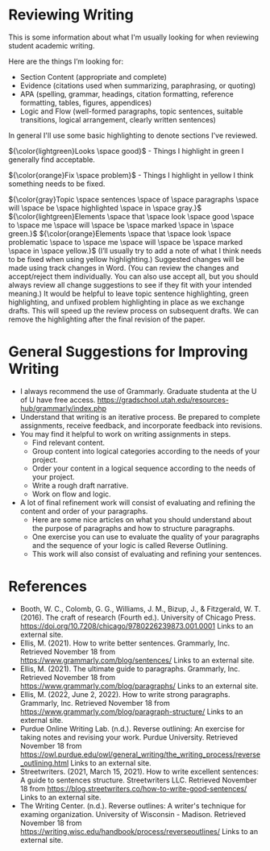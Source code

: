 # Reviewing Writing

This is some information about what I'm usually looking for when reviewing student academic writing.

Here are the things I’m looking for: 

* Section Content (appropriate and complete)
* Evidence (citations used when summarizing, paraphrasing, or quoting)
* APA (spelling, grammar, headings, citation formatting, reference formatting, tables, figures, appendices)
* Logic and Flow (well-formed paragraphs, topic sentences, suitable transitions, logical arrangement, clearly written sentences)

In general I'll use some basic highlighting to denote sections I've reviewed.

${\color{lightgreen}Looks \space good}$ - Things I highlight in green I generally find acceptable.

${\color{orange}Fix \space problem}$ - Things I highlight in yellow I think something needs to be fixed.

${\color{gray}Topic \space sentences \space of \space paragraphs \space will \space be \space highlighted \space in \space gray.}$ ${\color{lightgreen}Elements \space that \space look \space good \space to \space me \space will \space be \space marked \space in \space green.}$ ${\color{orange}Elements \space that \space look \space problematic \space to \space me \space will \space be \space marked \space in \space yellow.}$ (I’ll usually try to add a note of what I think needs to be fixed when using yellow highlighting.) Suggested changes will be made using track changes in Word. (You can review the changes and accept/reject them individually. You can also use accept all, but you should always review all change suggestions to see if they fit with your intended meaning.) It would be helpful to leave topic sentence highlighting, green highlighting, and unfixed problem highlighting in place as we exchange drafts. This will speed up the review process on subsequent drafts. We can remove the highlighting after the final revision of the paper.

# General Suggestions for Improving Writing

* I always recommend the use of Grammarly. Graduate studenta at the U of U have free access. https://gradschool.utah.edu/resources-hub/grammarly/index.php 
* Understand that writing is an iterative process. Be prepared to complete assignments, receive feedback, and incorporate feedback into revisions.
* You may find it helpful to work on writing assignments in steps.
  * Find relevant content.
  * Group content into logical categories according to the needs of your project.
  * Order your content in a logical sequence according to the needs of your project.
  * Write a rough draft narrative.
  * Work on flow and logic.
* A lot of final refinement work will consist of evaluating and refining the content and order of your paragraphs.
  * Here are some nice articles on what you should understand about the purpose of paragraphs and how to structure paragraphs.
  * One exercise you can use to evaluate the quality of your paragraphs and the sequence of your logic is called Reverse Outlining.
  * This work will also consist of evaluating and refining your sentences.

# References

* Booth, W. C., Colomb, G. G., Williams, J. M., Bizup, J., & Fitzgerald, W. T. (2016). The craft of research (Fourth ed.). University of Chicago Press. https://doi.org/10.7208/chicago/9780226239873.001.0001 Links to an external site.
* Ellis, M. (2021). How to write better sentences. Grammarly, Inc. Retrieved November 18 from https://www.grammarly.com/blog/sentences/ Links to an external site.
* Ellis, M. (2021). The ultimate guide to paragraphs. Grammarly, Inc. Retrieved November 18 from https://www.grammarly.com/blog/paragraphs/ Links to an external site.
* Ellis, M. (2022, June 2, 2022). How to write strong paragraphs. Grammarly, Inc. Retrieved November 18 from https://www.grammarly.com/blog/paragraph-structure/ Links to an external site.
* Purdue Online Writing Lab. (n.d.). Reverse outlining: An exercise for taking notes and revising your work. Purdue University. Retrieved November 18 from https://owl.purdue.edu/owl/general_writing/the_writing_process/reverse_outlining.html Links to an external site.
* Streetwriters. (2021, March 15, 2021). How to write excellent sentences: A guide to sentences structure. Streetwriters LLC. Retrieved November 18 from https://blog.streetwriters.co/how-to-write-good-sentences/ Links to an external site.
* The Writing Center. (n.d.). Reverse outlines: A writer's technique for examing organization. University of Wisconsin - Madison. Retrieved November 18 from https://writing.wisc.edu/handbook/process/reverseoutlines/ Links to an external site. 
